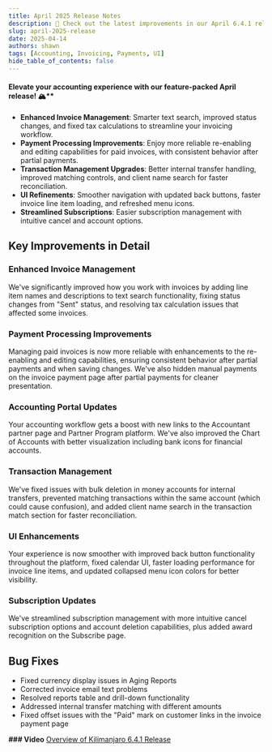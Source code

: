 ```yaml
---
title: April 2025 Release Notes
description: 🚀 Check out the latest improvements in our April 6.4.1 release!
slug: april-2025-release
date: 2025-04-14
authors: shawn
tags: [Accounting, Invoicing, Payments, UI]
hide_table_of_contents: false
---
```


#### Elevate your accounting experience with our feature-packed April release! 🏔️**

- **Enhanced Invoice Management**: Smarter text search, improved status changes, and fixed tax calculations to streamline your invoicing workflow.
- **Payment Processing Improvements**: Enjoy more reliable re-enabling and editing capabilities for paid invoices, with consistent behavior after partial payments.
- **Transaction Management Upgrades**: Better internal transfer handling, improved matching controls, and client name search for faster reconciliation.
- **UI Refinements**: Smoother navigation with updated back buttons, faster invoice line item loading, and refreshed menu icons.
- **Streamlined Subscriptions**: Easier subscription management with intuitive cancel and account options.


## Key Improvements in Detail

### Enhanced Invoice Management
We've significantly improved how you work with invoices by adding line item names and descriptions to text search functionality, fixing status changes from "Sent" status, and resolving tax calculation issues that affected some invoices.

### Payment Processing Improvements
Managing paid invoices is now more reliable with enhancements to the re-enabling and editing capabilities, ensuring consistent behavior after partial payments and when saving changes. We've also hidden manual payments on the invoice payment page after partial payments for cleaner presentation.

### Accounting Portal Updates
Your accounting workflow gets a boost with new links to the Accountant partner page and Partner Program platform. We've also improved the Chart of Accounts with better visualization including bank icons for financial accounts.

<!-- truncate -->

### Transaction Management
We've fixed issues with bulk deletion in money accounts for internal transfers, prevented matching transactions within the same account (which could cause confusion), and added client name search in the transaction match section for faster reconciliation.

### UI Enhancements
Your experience is now smoother with improved back button functionality throughout the platform, fixed calendar UI, faster loading performance for invoice line items, and updated collapsed menu icon colors for better visibility.

### Subscription Updates
We've streamlined subscription management with more intuitive cancel subscription options and account deletion capabilities, plus added award recognition on the Subscribe page.

## Bug Fixes
- Fixed currency display issues in Aging Reports
- Corrected invoice email text problems
- Resolved reports table and drill-down functionality
- Addressed internal transfer matching with different amounts
- Fixed offset issues with the "Paid" mark on customer links in the invoice payment page

**### Video**
[Overview of Kilimanjaro 6.4.1 Release](https://youtu.be/example-link)